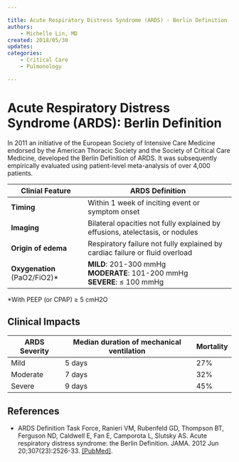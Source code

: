 ```yaml
---

title: Acute Respiratory Distress Syndrome (ARDS) - Berlin Definition
authors:
    - Michelle Lin, MD
created: 2018/05/30
updates:
categories:
    - Critical Care
    - Pulmonology

---
```


# Acute Respiratory Distress Syndrome (ARDS): Berlin Definition

In 2011 an initiative of the European Society of Intensive Care Medicine endorsed by the American Thoracic Society and the Society of Critical Care Medicine, developed the Berlin Definition of ARDS. It was subsequently empirically evaluated using patient-level meta-analysis of over 4,000 patients.

| **Clinial Feature**                          | ARDS Definition                                                                    |
| -------------------------------------------- | ----------------------------------------------------------------------------------|
| **Timing**                                   | Within 1 week of inciting event or symptom onset                                 |
| **Imaging**                                  | Bilateral opacities not fully explained by effusions, atelectasis, or nodules     |
| **Origin of edema**                          | Respiratory failure not fully explained by cardiac failure or fluid overload      |
| **Oxygenation** (PaO2/FiO2)*                 | **MILD**: 201-300 mmHg<br>**MODERATE**: 101-200 mmHg<br>**SEVERE**: ≤ 100 mmHg    |

*With PEEP (or CPAP) ≥ 5 cmH2O

## Clinical Impacts
| **ARDS Severity** | **Median duration of mechanical ventilation** | **Mortality** |
| ----------------- | --------------------------------------------- | ------------- |
| Mild              | 5 days                                        | 27%           |
| Moderate          | 7 days                                        | 32%           |
| Severe            | 9 days                                        | 45%           |

## References

- ARDS Definition Task Force, Ranieri VM, Rubenfeld GD, Thompson BT, Ferguson ND, Caldwell E, Fan E, Camporota L, Slutsky AS. Acute respiratory distress syndrome: the Berlin Definition. JAMA. 2012 Jun 20;307(23):2526-33. [[PubMed]](https://www.ncbi.nlm.nih.gov/pubmed/22797452).
